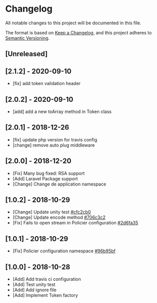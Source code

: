 # Changelog

All notable changes to this project will be documented in this file.

The format is based on [Keep a Changelog](https://keepachangelog.com/en/1.0.0/),
and this project adheres to [Semantic Versioning](https://semver.org/spec/v2.0.0.html).

## [Unreleased]

## [2.1.2] - 2020-09-10

- [fix] add token validation header

## [2.0.2] - 2020-09-10

- [add] add a new toArray method in Token class

## [2.0.1] - 2018-12-26

- [fix] update php version for travis config
- [change] remove auto plug middleware

## [2.0.0] - 2018-12-20

- [Fix] Many bug fixed: RSA support
- [Add] Laravel Package support
- [Change] Change de application namespace

## [1.0.2] - 2018-10-29

- [Change] Update unity test [#cfc2cb0](#https://github.com/bowphp/policier/commit/cfc2cb0db9e034d9f5e48c6aa7a4d98d28bd4df6)
- [Change] Update encode method [#706c3c2](#https://github.com/bowphp/policier/commit/706c3c294e3844f218a1228068137549ca9a6cee)
- [Fix] Fails to open stream in Policier configuration [#2d6fa35](#https://github.com/bowphp/policier/commit/2d6fa35e30baf18730ba27bef6b7abb850291f59)

## [1.0.1] - 2018-10-29 

- [Fix] Policier configuration namespace [#96b95bf](https://github.com/bowphp/policier/commit/96b95bf9d81625b05e2a569fcfbab993638ce588)

## [1.0.0] - 2018-10-28 

- [Add] Add travis ci configuration
- [Add] Test unity test
- [Add] Add ignore file
- [Add] Implement Token factory